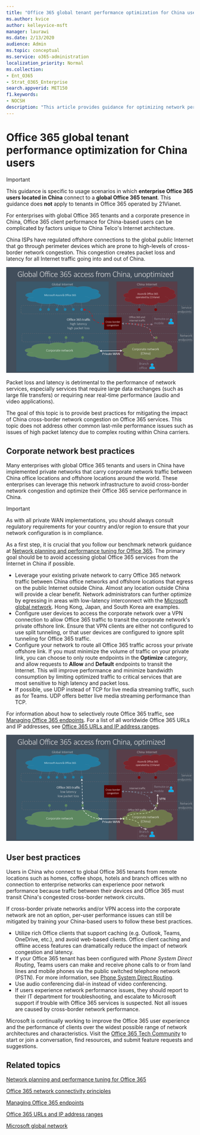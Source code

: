 ```yaml
---
title: "Office 365 global tenant performance optimization for China users"
ms.author: kvice
author: kelleyvice-msft
manager: laurawi
ms.date: 2/13/2020
audience: Admin
ms.topic: conceptual
ms.service: o365-administration
localization_priority: Normal
ms.collection:
- Ent_O365
- Strat_O365_Enterprise
search.appverid: MET150
f1.keywords:
- NOCSH
description: "This article provides guidance for optimizing network performance for China users of global Office 365 tenants."
---
```


# Office 365 global tenant performance optimization for China users

>[!IMPORTANT]
>This guidance is specific to usage scenarios in which **enterprise Office 365 users located in China** connect to a **global Office 365 tenant**. This guidance does **not** apply to tenants in Office 365 operated by 21Vianet.

For enterprises with global Office 365 tenants and a corporate presence in China, Office 365 client performance for China-based users can be complicated by factors unique to China Telco's Internet architecture.

China ISPs have regulated offshore connections to the global public Internet that go through perimeter devices which are prone to high-levels of cross-border network congestion. This congestion creates packet loss and latency for all Internet traffic going into and out of China.

![Office 365 traffic - unoptimized](media/O365-networking/China-O365-unoptimized.png)

Packet loss and latency is detrimental to the performance of network services, especially services that require large data exchanges (such as large file transfers) or requiring near real-time performance (audio and video applications).

The goal of this topic is to provide best practices for mitigating the impact of China cross-border network congestion on Office 365 services. This topic does not address other common last-mile performance issues such as issues of high packet latency due to complex routing within China carriers.

## Corporate network best practices

Many enterprises with global Office 365 tenants and users in China have implemented private networks that carry corporate network traffic between China office locations and offshore locations around the world. These enterprises can leverage this network infrastructure to avoid cross-border network congestion and optimize their Office 365 service performance in China.

>[!IMPORTANT]
>As with all private WAN implementations, you should always consult regulatory requirements for your country and/or region to ensure that your network configuration is in compliance.

As a first step, it is crucial that you follow our benchmark network guidance at [Network planning and performance tuning for Office 365](https://aka.ms/tune). The primary goal should be to avoid accessing global Office 365 services from the Internet in China if possible.

- Leverage your existing private network to carry Office 365 network traffic between China office networks and offshore locations that egress on the public Internet outside China. Almost any location outside China will provide a clear benefit. Network administrators can further optimize by egressing in areas with low-latency interconnect with the [Microsoft global network](https://docs.microsoft.com/azure/networking/microsoft-global-network). Hong Kong, Japan, and South Korea are examples.
- Configure user devices to access the corporate network over a VPN connection to allow Office 365 traffic to transit the corporate network's private offshore link. Ensure that VPN clients are either not configured to use split tunneling, or that user devices are configured to ignore split tunneling for Office 365 traffic.
- Configure your network to route all Office 365 traffic across your private offshore link. If you must minimize the volume of traffic on your private link, you can choose to only route endpoints in the **Optimize** category, and allow requests to **Allow** and **Default** endpoints to transit the Internet. This will improve performance and minimize bandwidth consumption by limiting optimized traffic to critical services that are most sensitive to high latency and packet loss.
- If possible, use UDP instead of TCP for live media streaming traffic, such as for Teams. UDP offers better live media streaming performance than TCP.

For information about how to selectively route Office 365 traffic, see [Managing Office 365 endpoints](managing-office-365-endpoints.md). For a list of all worldwide Office 365 URLs and IP addresses, see [Office 365 URLs and IP address ranges](urls-and-ip-address-ranges.md).

![Office 365 traffic - optimized](media/O365-networking/China-O365-optimized.png)

## User best practices

Users in China who connect to global Office 365 tenants from remote locations such as homes, coffee shops, hotels and branch offices with no connection to enterprise networks can experience poor network performance because traffic between their devices and Office 365 must transit China's congested cross-border network circuits.

If cross-border private networks and/or VPN access into the corporate network are not an option, per-user performance issues can still be mitigated by training your China-based users to follow these best practices.

- Utilize rich Office clients that support caching (e.g. Outlook, Teams, OneDrive, etc.), and avoid web-based clients. Office client caching and offline access features can dramatically reduce the impact of network congestion and latency.
- If your Office 365 tenant has been configured with _Phone System Direct Routing_, Teams users can make and receive phone calls to or from land lines and mobile phones via the public switched telephone network (PSTN). For more information, see [Phone System Direct Routing](https://docs.microsoft.com/MicrosoftTeams/direct-routing-landing-page).
- Use audio conferencing dial-in instead of video conferencing.
- If users experience network performance issues, they should report to their IT department for troubleshooting, and escalate to Microsoft support if trouble with Office 365 services is suspected. Not all issues are caused by cross-border network performance.

Microsoft is continually working to improve the Office 365 user experience and the performance of clients over the widest possible range of network architectures and characteristics. Visit the [Office 365 Tech Community](https://techcommunity.microsoft.com/t5/office-365/bd-p/Office365General) to start or join a conversation, find resources, and submit feature requests and suggestions.

## Related topics

[Network planning and performance tuning for Office 365](https://aka.ms/tune)

[Office 365 network connectivity principles](office-365-network-connectivity-principles.md)

[Managing Office 365 endpoints](managing-office-365-endpoints.md)

[Office 365 URLs and IP address ranges](urls-and-ip-address-ranges.md)

[Microsoft global network](https://docs.microsoft.com/azure/networking/microsoft-global-network)
